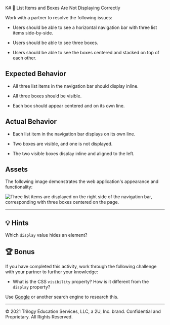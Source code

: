 K# 🐛 List Items and Boxes Are Not Displaying Correctly

Work with a partner to resolve the following issues:

* Users should be able to see a horizontal navigation bar with three list items side-by-side.

* Users should be able to see three boxes.

* Users should be able to see the boxes centered and stacked on top of each other.

## Expected Behavior

* All three list items in the navigation bar should display inline.

* All three boxes should be visible. 

* Each box should appear centered and on its own line.

## Actual Behavior

* Each list item in the navigation bar displays on its own line.

* Two boxes are visible, and one is not displayed.

* The two visible boxes display inline and aligned to the left. 

## Assets

The following image demonstrates the web application's appearance and functionality:

![Three list items are displayed on the right side of the navigation bar, corresponding with three boxes centered on the page.](./assets/image-1.png)

---

## 💡 Hints

Which `display` value hides an element? 

## 🏆 Bonus

If you have completed this activity, work through the following challenge with your partner to further your knowledge:

* What is the CSS `visibility` property? How is it different from the `display` property?

Use [Google](https://www.google.com) or another search engine to research this.

---
© 2021 Trilogy Education Services, LLC, a 2U, Inc. brand. Confidential and Proprietary. All Rights Reserved.
